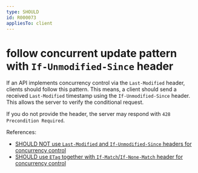 ```yaml
---
type: SHOULD
id: R000073
appliesTo: client
---
```


# follow concurrent update pattern with `If-Unmodified-Since` header

If an API implements concurrency control via the `Last-Modified` header, clients should follow this pattern.
This means, a client should send a received `Last-Modified` timestamp using the `If-Unmodified-Since` header.
This allows the server to verify the conditional request.

If you do not provide the header, the server may respond with `428 Precondition Required`.

References:
- [SHOULD NOT use `Last-Modified` and `If-Unmodified-Since` headers for concurrency control](@guidelines/R000072)
- [SHOULD use `ETag` together with `If-Match`/`If-None-Match` header for concurrency control](@guidelines/R000060)
